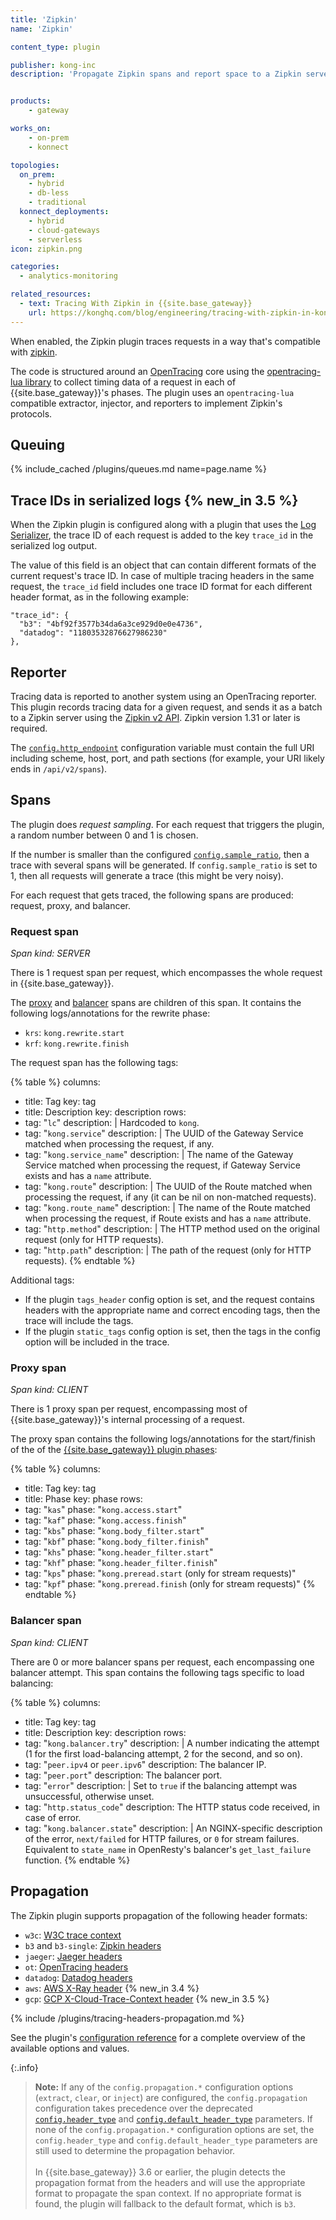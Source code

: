 ```yaml
---
title: 'Zipkin'
name: 'Zipkin'

content_type: plugin

publisher: kong-inc
description: 'Propagate Zipkin spans and report space to a Zipkin server'


products:
    - gateway

works_on:
    - on-prem
    - konnect

topologies:
  on_prem:
    - hybrid
    - db-less
    - traditional
  konnect_deployments:
    - hybrid
    - cloud-gateways
    - serverless
icon: zipkin.png

categories:
  - analytics-monitoring

related_resources:
  - text: Tracing With Zipkin in {{site.base_gateway}}
    url: https://konghq.com/blog/engineering/tracing-with-zipkin-in-kong-2-1-0
---
```


When enabled, the Zipkin plugin traces requests in a way that's compatible with [zipkin](https://zipkin.io/).

The code is structured around an [OpenTracing](http://opentracing.io/) core using the [opentracing-lua library](https://github.com/Kong/opentracing-lua) to collect timing data of a request in each of {{site.base_gateway}}'s phases.
The plugin uses an `opentracing-lua` compatible extractor, injector, and reporters to implement Zipkin's protocols.

## Queuing

{% include_cached /plugins/queues.md name=page.name %}

## Trace IDs in serialized logs {% new_in 3.5 %}

When the Zipkin plugin is configured along with a plugin that uses the 
[Log Serializer](/gateway/pdk/reference/kong.log/#kong-log-serialize),
the trace ID of each request is added to the key `trace_id` in the serialized log output.

The value of this field is an object that can contain different formats
of the current request's trace ID. In case of multiple tracing headers in the
same request, the `trace_id` field includes one trace ID format
for each different header format, as in the following example:

```
"trace_id": {
  "b3": "4bf92f3577b34da6a3ce929d0e0e4736",
  "datadog": "11803532876627986230"
},
```

## Reporter

Tracing data is reported to another system using an OpenTracing reporter.
This plugin records tracing data for a given request, and sends it as a batch to a Zipkin server using the [Zipkin v2 API](https://zipkin.io/zipkin-api/#/default/post_spans). Zipkin version 1.31 or later is required.

The [`config.http_endpoint`](/plugins/zipkin/reference/#schema--config-http-endpoint) configuration variable must contain the full URI including scheme, host, port, and path sections (for example, your URI likely ends in `/api/v2/spans`).

## Spans

The plugin does *request sampling*. For each request that triggers the plugin, a random number between 0 and 1 is chosen.

If the number is smaller than the configured [`config.sample_ratio`](/plugins/zipkin/reference/#schema--config-sample-ratio), then a trace with several spans will be generated. If `config.sample_ratio` is set to 1, then all requests will generate a trace (this might be very noisy).

For each request that gets traced, the following spans are produced: request, proxy, and balancer.

### Request span

_Span kind: SERVER_

There is 1 request span per request, which encompasses the whole request in {{site.base_gateway}}.

The [proxy](#proxy-span) and [balancer](#balancer-span) spans are children of this span. It contains the following logs/annotations for the rewrite phase:

* `krs`: `kong.rewrite.start`
* `krf`: `kong.rewrite.finish`

The request span has the following tags:

<!--vale off-->
{% table %}
columns:
  - title: Tag
    key: tag
  - title: Description
    key: description
rows:
  - tag: "`lc`"
    description: |
      Hardcoded to `kong`.
  - tag: "`kong.service`" 
    description: |
      The UUID of the Gateway Service matched when processing the request, if any.
  - tag: "`kong.service_name`"
    description: |
      The name of the Gateway Service matched when processing the request, if Gateway Service exists and has a `name` attribute.
  - tag: "`kong.route`"
    description: |
      The UUID of the Route matched when processing the request, if any (it can be nil on non-matched requests).
  - tag: "`kong.route_name`"
    description: |
      The name of the Route matched when processing the request, if Route exists and has a `name` attribute.
  - tag: "`http.method`"
    description: |
      The HTTP method used on the original request (only for HTTP requests).
  - tag: "`http.path`"
    description: |
      The path of the request (only for HTTP requests).
{% endtable %}
<!--vale on -->

Additional tags: 
* If the plugin `tags_header` config option is set, and the request contains headers with the appropriate name and correct encoding tags, then the trace will include the tags.
* If the plugin `static_tags` config option is set, then the tags in the config option will be included in the trace.

### Proxy span

_Span kind: CLIENT_

There is 1 proxy span per request, encompassing most of {{site.base_gateway}}'s internal processing of a request.

The proxy span contains the following logs/annotations for the start/finish of the of the [{{site.base_gateway}} plugin phases](/gateway/entities/plugin/#plugin-contexts):

{% table %}
columns:
  - title: Tag
    key: tag
  - title: Phase
    key: phase
rows:
  - tag: "`kas`"
    phase: "`kong.access.start`"
  - tag: "`kaf`"
    phase: "`kong.access.finish`"
  - tag: "`kbs`"
    phase: "`kong.body_filter.start`"
  - tag: "`kbf`"
    phase: "`kong.body_filter.finish`"
  - tag: "`khs`"
    phase: "`kong.header_filter.start`"
  - tag: "`khf`"
    phase: "`kong.header_filter.finish`"
  - tag: "`kps`"
    phase: "`kong.preread.start` (only for stream requests)"
  - tag: "`kpf`"
    phase: "`kong.preread.finish` (only for stream requests)"
{% endtable %}
<!--vale on-->

### Balancer span

_Span kind: CLIENT_

There are 0 or more balancer spans per request, each encompassing one balancer attempt.
This span contains the following tags specific to load balancing:

<!--vale off-->
{% table %}
columns:
  - title: Tag
    key: tag
  - title: Description
    key: description
rows:
  - tag: "`kong.balancer.try`"
    description: |
      A number indicating the attempt (1 for the first load-balancing attempt, 2 for the second, and so on).
  - tag: "`peer.ipv4` or `peer.ipv6`"
    description: The balancer IP.
  - tag: "`peer.port`"
    description: The balancer port.
  - tag: "`error`"
    description: |
      Set to `true` if the balancing attempt was unsuccessful, otherwise unset.
  - tag: "`http.status_code`"
    description: The HTTP status code received, in case of error.
  - tag: "`kong.balancer.state`"
    description: |
      An NGINX-specific description of the error, `next/failed` for HTTP failures, or `0` for stream failures.
      Equivalent to `state_name` in OpenResty's balancer's `get_last_failure` function.
{% endtable %}
<!--vale on-->

## Propagation

The Zipkin plugin supports propagation of the following header formats:
- `w3c`: [W3C trace context](https://www.w3.org/TR/trace-context/)
- `b3` and `b3-single`: [Zipkin headers](https://github.com/openzipkin/b3-propagation)
- `jaeger`: [Jaeger headers](https://www.jaegertracing.io/docs/1.20/client-libraries/#propagation-format)
- `ot`: [OpenTracing headers](https://github.com/opentracing/specification/blob/master/rfc/trace_identifiers.md)
- `datadog`: [Datadog headers](https://docs.datadoghq.com/tracing/trace_collection/library_config/go/#trace-context-propagation-for-distributed-tracing)
- `aws`: [AWS X-Ray header](https://docs.aws.amazon.com/xray/latest/devguide/xray-concepts.html#xray-concepts-tracingheader) {% new_in 3.4 %}
- `gcp`: [GCP X-Cloud-Trace-Context header](https://cloud.google.com/trace/docs/setup#force-trace) {% new_in 3.5 %}

{% include /plugins/tracing-headers-propagation.md %}

See the plugin's [configuration reference](/plugins/zipkin/reference/#schema--config-propagation) for a complete overview of the available options and values.

{:.info}
> **Note:** If any of the `config.propagation.*` configuration options (`extract`, `clear`,  or `inject`) are configured, the `config.propagation` configuration takes precedence over the deprecated [`config.header_type`](/plugins/zipkin/reference/#schema--config-header-type) and [`config.default_header_type`](/plugins/zipkin/reference/#schema--config-default-header-type) parameters. 
If none of the `config.propagation.*` configuration options are set, the `config.header_type` and `config.default_header_type` parameters are still used to determine the propagation behavior.
<br><br>In {{site.base_gateway}} 3.6 or earlier, the plugin detects the propagation format from the headers and will use the appropriate format to propagate the span context. If no appropriate format is found, the plugin will fallback to the default format, which is `b3`.